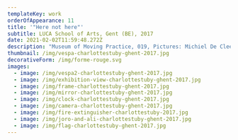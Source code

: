 ```yaml
---
templateKey: work
orderOfAppearance: 11
title: '"Here not here"'
subtitle: LUCA School of Arts, Gent (BE), 2017
date: 2021-02-02T11:59:48.272Z
description: "Museum of Moving Practice, 019, Pictures: Michiel De Cleene, Tom De Visscher "
thumbnail: /img/vespa-charlottestuby-ghent-2017.jpg
decorativeForm: /img/forme-rouge.svg
images:
  - image: /img/vespa2-charlottestuby-ghent-2017.jpg
  - image: /img/exhibition-view-charlottestuby-ghent-2017.jpg
  - image: /img/frame-charlottestuby-ghent-2017.jpg
  - image: /img/mirror-charlottestuby-ghent-2017.jpg
  - image: /img/clock-charlottestuby-ghent-2017.jpg
  - image: /img/camera-charlottestuby-ghent-2017.jpg
  - image: /img/fire-extinguisher-charlottestuby-2017.jpg
  - image: /img/joro-and-ali-charlottestuby-ghent-2017.jpg
  - image: /img/flag-charlottestuby-ghent-2017.jpg
---
```

